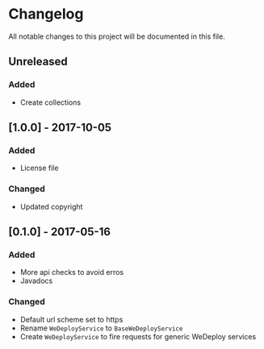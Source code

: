 # Changelog
All notable changes to this project will be documented in this file.

## Unreleased

### Added
- Create collections

## [1.0.0] - 2017-10-05

### Added
- License file

### Changed
- Updated copyright

## [0.1.0] - 2017-05-16

### Added
- More api checks to avoid erros
- Javadocs

### Changed
- Default url scheme set to https
- Rename `WeDeployService` to `BaseWeDeployService`
- Create `WeDeployService` to fire requests for generic WeDeploy services 